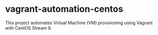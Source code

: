 # vagrant-automation-centos
This project automates Virtual Machine (VM) provisioning using Vagrant with CentOS Stream 9.
